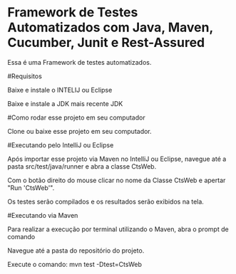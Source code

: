 # Framework de Testes Automatizados com Java, Maven, Cucumber, Junit e Rest-Assured
Essa é uma Framework de testes automatizados.


#Requisitos

Baixe e instale o INTELIJ ou Eclipse 

Baixe e instale a JDK mais recente JDK

#Como rodar esse projeto em seu computador

Clone ou baixe esse projeto em seu computador.

#Executando pelo IntelliJ ou Eclipse

Após importar esse projeto via Maven no IntelliJ ou Eclipse, navegue até a pasta src/test/java/runner e abra a classe CtsWeb.

Com o botão direito do mouse clicar no nome da Classe CtsWeb e apertar "Run 'CtsWeb'".

Os testes serão compilados e os resultados serão exibidos na tela.


#Executando via Maven

Para realizar a execução por terminal utilizando o Maven, abra o prompt de comando

Navegue até a pasta do repositório do projeto.

Execute o comando: mvn test -Dtest=CtsWeb
